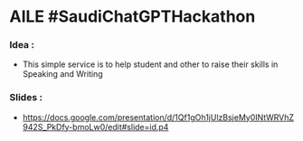 # AILE #SaudiChatGPTHackathon


### Idea : 
- This simple service is to help student and other to raise their skills in Speaking and Writing

### Slides : 
- https://docs.google.com/presentation/d/1Qf1gOh1jUlzBsjeMy0INtWRVhZ942S_PkDfy-bmoLw0/edit#slide=id.p4
